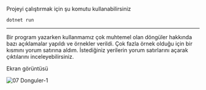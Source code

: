 Projeyi çalıştırmak için şu komutu kullanabilirsiniz
<br>

    dotnet run

---

Bir program yazarken kullanmamız çok muhtemel olan döngüler hakkında bazı açıklamalar yapıldı ve örnekler verildi. Çok fazla örnek olduğu için bir kısmını yorum satırına aldım. İstediğiniz yerilerin yorum satırlarını açarak çıktılarını inceleyebilirsiniz.

Ekran görüntüsü
<br>

![07 Donguler-1](https://user-images.githubusercontent.com/44196434/156898042-0060eaa1-2c2c-4a96-a866-2710de4f86f2.png)
